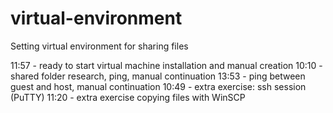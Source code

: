 # virtual-environment
Setting virtual environment for sharing files

11:57 - ready to start virtual machine installation and manual creation
10:10 - shared folder research, ping, manual continuation
13:53 - ping between guest and host, manual continuation
10:49 - extra exercise: ssh session (PuTTY)
11:20 - extra exercise copying files with WinSCP